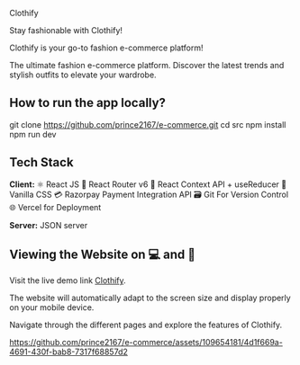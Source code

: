 
Clothify

Stay fashionable with Clothify! 

Clothify is your go-to fashion e-commerce platform!

The ultimate fashion e-commerce platform. Discover the latest trends and stylish outfits to elevate your wardrobe. 


## How to run the app locally?

  git clone https://github.com/prince2167/e-commerce.git
  cd  src
  npm install
  npm run dev


## Tech Stack

**Client:** ⚛️ React JS
🚦 React Router v6
🔄 React Context API + useReducer
🎨 Vanilla CSS
💳 Razorpay Payment Integration API
🗃️ Git For Version Control
🌐 Vercel for Deployment

**Server:** JSON server


## Viewing the Website on 💻 and 📱

Visit the live demo link [Clothify](https://prince-clothify.vercel.app/).

The website will automatically adapt to the screen size and display properly on your mobile device.

Navigate through the different pages and explore the features of Clothify.

https://github.com/prince2167/e-commerce/assets/109654181/4d1f669a-4691-430f-bab8-7317f68857d2

